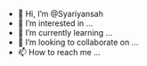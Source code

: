 - 👋 Hi, I’m @Syariyansah
- 👀 I’m interested in ...
- 🌱 I’m currently learning ...
- 💞️ I’m looking to collaborate on ...
- 📫 How to reach me ...

<!---
Syariyansah/Syariyansah is a ✨ special ✨ repository because its `README.md` (this file) appears on your GitHub profile.
You can click the Preview link to take a look at your changes.
--->
